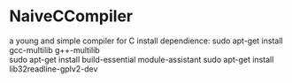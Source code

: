 # NaiveCCompiler
a young and simple compiler for C
install dependience:
sudo apt-get install gcc-multilib g++-multilib  
sudo apt-get install build-essential module-assistant 
sudo apt-get install lib32readline-gplv2-dev
